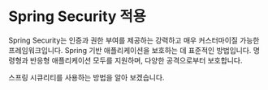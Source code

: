 # Spring Security 적용 


Spring Security는 인증과 권한 부여를 제공하는 강력하고 매우 커스터마이질 가능한 프레임워크입니다. Spring 기반 애플리케이션을 보호하는 데 표준적인 방법입니다. 명령형과 반응형 애플리케이션 모두를 지원하며, 다양한 공격으로부터 보호합니다. 

스프링 시큐리티를 사용하는 방법을 알아 보겠습니다. 
